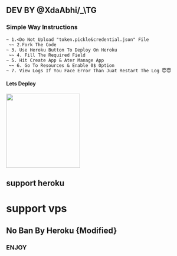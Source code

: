   ## DEV BY @XdaAbhi/_\TG

  ### Simple Way Instructions
    ~ 1.<Do Not Upload "token.pickle&credential.json" File
     ~~ 2.Fork The Code
    ~ 3. Use Heroku Button To Deploy On Heroku
     ~~ 4. Fill The Required Field
    ~ 5. Hit Create App & Ater Manage App 
     ~~ 6. Go To Resources & Enable 0$ Option 
    ~ 7. View Logs If You Face Error Than Juat Restart The Log 😇😇
  #### Lets Deploy 

  <p><a href="https://heroku.com/deploy?template=https://github.com/abhiseksh/tgtlg"> <img src="https://img.shields.io/badge/Deploy%20To%20Heroku-blueviolet?style=for-the-badge&logo=heroku" width="200""/></a></p>
 
## support heroku
# support vps
## No Ban By Heroku  {Modified}
 ###               ENJOY
